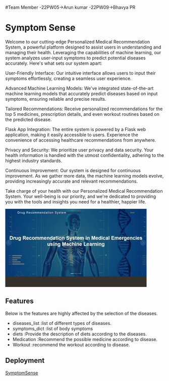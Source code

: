 #Team Member
  -22PW05->Arun kumar
  -22PW09->Bhavya PR


# Symptom Sense



Welcome to our cutting-edge Personalized Medical Recommendation System, a powerful platform designed to assist users in understanding and managing their health. Leveraging the capabilities of machine learning, our system analyzes user-input symptoms to predict potential diseases accurately. Here's what sets our system apart:

User-Friendly Interface: Our intuitive interface allows users to input their symptoms effortlessly, creating a seamless user experience.

Advanced Machine Learning Models: We've integrated state-of-the-art machine learning models that accurately predict diseases based on input symptoms, ensuring reliable and precise results.

Tailored Recommendations: Receive personalized recommendations for the top 5 medicines, prescription details, and even workout routines based on the predicted disease.

Flask App Integration: The entire system is powered by a Flask web application, making it easily accessible to users. Experience the convenience of accessing healthcare recommendations from anywhere.

Privacy and Security: We prioritize user privacy and data security. Your health information is handled with the utmost confidentiality, adhering to the highest industry standards.

Continuous Improvement: Our system is designed for continuous improvement. As we gather more data, the machine learning models evolve, providing increasingly accurate and relevant recommendations.

Take charge of your health with our Personalized Medical Recommendation System. Your well-being is our priority, and we're dedicated to providing you with the tools and insights you need for a healthier, happier life.

 ![recomendation_pic](Medical_recomendation.jpg)

## Features
Below is the features are highly affected by the selection of the diseases.

- diseases_list		:list of different types of diseases.
- symptoms_dict		:list of body symptoms
- diets		       	:Provide the description of diets according to the diseases.
- Medication			:Recommend the possible medicine according to disease.
- Workout		       :recommend the workout according to disease.


## Deployment

[SymptomSense](https://symptomsense.onrender.com/)



